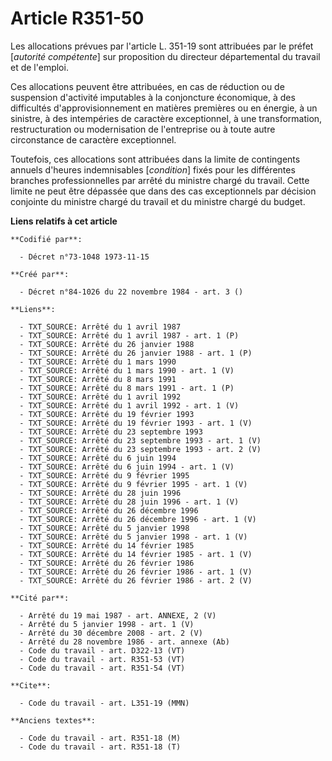 # Article R351-50

Les allocations prévues par l'article L. 351-19 sont attribuées par le préfet [*autorité compétente*] sur proposition du
directeur départemental du travail et de l'emploi.

Ces allocations peuvent être attribuées, en cas de réduction ou de suspension d'activité imputables à la conjoncture
économique, à des difficultés d'approvisionnement en matières premières ou en énergie, à un sinistre, à des intempéries de
caractère exceptionnel, à une transformation, restructuration ou modernisation de l'entreprise ou à toute autre circonstance
de caractère exceptionnel.

Toutefois, ces allocations sont attribuées dans la limite de contingents annuels d'heures indemnisables [*condition*] fixés
pour les différentes branches professionnelles par arrêté du ministre chargé du travail. Cette limite ne peut être dépassée
que dans des cas exceptionnels par décision conjointe du ministre chargé du travail et du ministre chargé du budget.

**Liens relatifs à cet article**

	**Codifié par**:

	  - Décret n°73-1048 1973-11-15

	**Créé par**:

	  - Décret n°84-1026 du 22 novembre 1984 - art. 3 ()

	**Liens**:

	  - TXT_SOURCE: Arrêté du 1 avril 1987
	  - TXT_SOURCE: Arrêté du 1 avril 1987 - art. 1 (P)
	  - TXT_SOURCE: Arrêté du 26 janvier 1988
	  - TXT_SOURCE: Arrêté du 26 janvier 1988 - art. 1 (P)
	  - TXT_SOURCE: Arrêté du 1 mars 1990
	  - TXT_SOURCE: Arrêté du 1 mars 1990 - art. 1 (V)
	  - TXT_SOURCE: Arrêté du 8 mars 1991
	  - TXT_SOURCE: Arrêté du 8 mars 1991 - art. 1 (P)
	  - TXT_SOURCE: Arrêté du 1 avril 1992
	  - TXT_SOURCE: Arrêté du 1 avril 1992 - art. 1 (V)
	  - TXT_SOURCE: Arrêté du 19 février 1993
	  - TXT_SOURCE: Arrêté du 19 février 1993 - art. 1 (V)
	  - TXT_SOURCE: Arrêté du 23 septembre 1993
	  - TXT_SOURCE: Arrêté du 23 septembre 1993 - art. 1 (V)
	  - TXT_SOURCE: Arrêté du 23 septembre 1993 - art. 2 (V)
	  - TXT_SOURCE: Arrêté du 6 juin 1994
	  - TXT_SOURCE: Arrêté du 6 juin 1994 - art. 1 (V)
	  - TXT_SOURCE: Arrêté du 9 février 1995
	  - TXT_SOURCE: Arrêté du 9 février 1995 - art. 1 (V)
	  - TXT_SOURCE: Arrêté du 28 juin 1996
	  - TXT_SOURCE: Arrêté du 28 juin 1996 - art. 1 (V)
	  - TXT_SOURCE: Arrêté du 26 décembre 1996
	  - TXT_SOURCE: Arrêté du 26 décembre 1996 - art. 1 (V)
	  - TXT_SOURCE: Arrêté du 5 janvier 1998
	  - TXT_SOURCE: Arrêté du 5 janvier 1998 - art. 1 (V)
	  - TXT_SOURCE: Arrêté du 14 février 1985
	  - TXT_SOURCE: Arrêté du 14 février 1985 - art. 1 (V)
	  - TXT_SOURCE: Arrêté du 26 février 1986
	  - TXT_SOURCE: Arrêté du 26 février 1986 - art. 1 (V)
	  - TXT_SOURCE: Arrêté du 26 février 1986 - art. 2 (V)

	**Cité par**:

	  - Arrêté du 19 mai 1987 - art. ANNEXE, 2 (V)
	  - Arrêté du 5 janvier 1998 - art. 1 (V)
	  - Arrêté du 30 décembre 2008 - art. 2 (V)
	  - Arrêté du 28 novembre 1986 - art. annexe (Ab)
	  - Code du travail - art. D322-13 (VT)
	  - Code du travail - art. R351-53 (VT)
	  - Code du travail - art. R351-54 (VT)

	**Cite**:

	  - Code du travail - art. L351-19 (MMN)

	**Anciens textes**:

	  - Code du travail - art. R351-18 (M)
	  - Code du travail - art. R351-18 (T)
